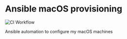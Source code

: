 # Ansible macOS provisioning
![CI Workflow](https://github.com/andrewdavidbell/macos-infra/actions/workflows/CI.yml/badge.svg)

Ansible automation to configure my macOS machines
